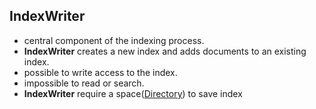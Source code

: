 ## IndexWriter

 - central component of the indexing process.
 - **IndexWriter** creates a new index and adds documents to an existing index.
 - possible to write access to the index.
 - impossible to read or search.
 - **IndexWriter** require a space([Directory](https://github.com/HIPERCUBE/LuceneInActionStudy/blob/master/book/CoreIndexingClasses/Directory.md)) to save index
